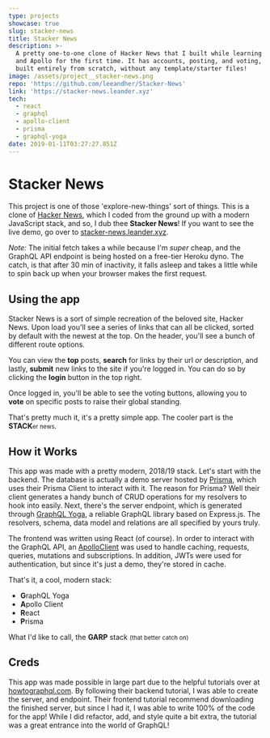 ```yaml
---
type: projects
showcase: true
slug: stacker-news
title: Stacker News
description: >-
  A pretty one-to-one clone of Hacker News that I built while learning GraphQL
  and Apollo for the first time. It has accounts, posting, and voting, and was
  built entirely from scratch, without any template/starter files!
image: /assets/project__stacker-news.png
repo: 'https://github.com/leeandher/Stacker-News'
link: 'https://stacker-news.leander.xyz'
tech:
  - react
  - graphql
  - apollo-client
  - prisma
  - graphql-yoga
date: 2019-01-11T03:27:27.851Z
---
```


# Stacker News

This project is one of those 'explore-new-things' sort of things. This is a clone of [Hacker News](https://news.ycombinator.com/), which I coded from the ground up with a modern JavaScript stack, and so, I dub thee **Stacker News**! If you want to see the live demo, go over to [stacker-news.leander.xyz](https://stacker-news.leander.xyz).

_Note:_ The initial fetch takes a while because I'm _super_ cheap, and the GraphQL API endpoint is being hosted on a free-tier Heroku dyno. The catch, is that after 30 min of inactivity, it falls asleep and takes a little while to spin back up when your browser makes the first request.

## Using the app

Stacker News is a sort of simple recreation of the beloved site, Hacker News. Upon load you'll see a series of links that can all be clicked, sorted by default with the newest at the top. On the header, you'll see a bunch of different route options.

You can view the **top** posts, **search** for links by their url _or_ description, and lastly, **submit** new links to the site if you're logged in. You can do so by clicking the **login** button in the top right.

Once logged in, you'll be able to see the voting buttons, allowing you to **vote** on specific posts to raise their global standing.

That's pretty much it, it's a pretty simple app. The cooler part is the **STACK**<small>er news</small>.

## How it Works

This app was made with a pretty modern, 2018/19 stack. Let's start with the backend. The database is actually a demo server hosted by [Prisma](https://www.prisma.io/), which uses their Prisma Client to interact with it. The reason for Prisma? Well their client generates a handy bunch of CRUD operations for my resolvers to hook into easily. Next, there's the server endpoint, which is generated through [GraphQL Yoga](https://github.com/prisma/graphql-yoga), a reliable GraphQL library based on
Express.js. The resolvers, schema, data model and relations are all specified by yours truly.

The frontend was written using React (of course). In order to interact with the GraphQL API, an [ApolloClient](https://www.apollographql.com/docs/react/) was used to handle caching, requests, queries, mutations and subscriptions. In addition, JWTs were used for authentication, but since it's just a demo, they're stored in cache.

That's it, a cool, modern stack:

- **G**raphQL Yoga
- **A**pollo Client
- **R**eact
- **P**risma

What I'd like to call, the **GARP** stack <small>(that better catch on)</small>

## Creds

This app was made possible in large part due to the helpful tutorials over at [howtographql.com](https://howtographql.com). By following their backend tutorial, I was able to create the server, and endpoint. Their frontend tutorial recommend downloading the finished server, but since I had it, I was able to write 100% of the code for the app! While I did refactor, add, and style quite a bit extra, the tutorial was a great entrance into the world of GraphQL!

